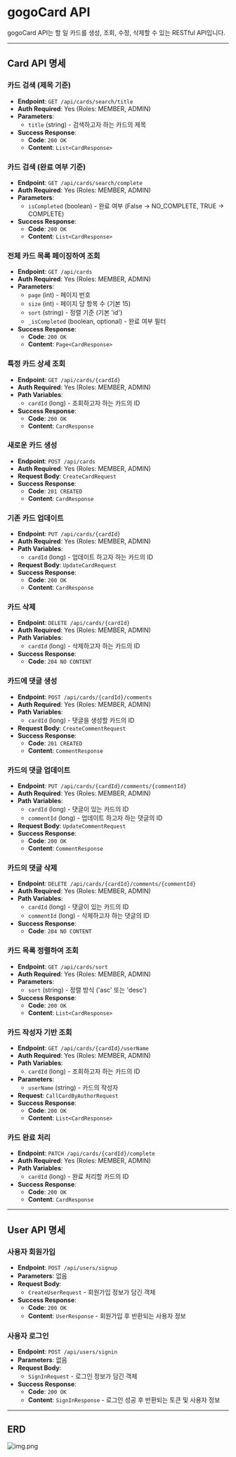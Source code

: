 # gogoCard API

gogoCard API는 할 일 카드를 생성, 조회, 수정, 삭제할 수 있는 RESTful API입니다.



---
## Card API 명세

### 카드 검색 (제목 기준)

- **Endpoint**: `GET /api/cards/search/title`
- **Auth Required**: Yes (Roles: MEMBER, ADMIN)
- **Parameters**:
    - `title` (string) - 검색하고자 하는 카드의 제목
- **Success Response**:
    - **Code**: `200 OK`
    - **Content**: `List<CardResponse>`

### 카드 검색 (완료 여부 기준)

- **Endpoint**: `GET /api/cards/search/complete`
- **Auth Required**: Yes (Roles: MEMBER, ADMIN)
- **Parameters**:
    - `isCompleted` (boolean) - 완료 여부 (False -> NO_COMPLETE, TRUE -> COMPLETE)
- **Success Response**:
    - **Code**: `200 OK`
    - **Content**: `List<CardResponse>`

### 전체 카드 목록 페이징하여 조회

- **Endpoint**: `GET /api/cards`
- **Auth Required**: Yes (Roles: MEMBER, ADMIN)
- **Parameters**:
    - `page` (int) - 페이지 번호
    - `size` (int) - 페이지 당 항목 수 (기본 15)
    - `sort` (string) - 정렬 기준 (기본 'id')
    - `_isCompleted` (boolean, optional) - 완료 여부 필터
- **Success Response**:
    - **Code**: `200 OK`
    - **Content**: `Page<CardResponse>`

### 특정 카드 상세 조회

- **Endpoint**: `GET /api/cards/{cardId}`
- **Auth Required**: Yes (Roles: MEMBER, ADMIN)
- **Path Variables**:
    - `cardId` (long) - 조회하고자 하는 카드의 ID
- **Success Response**:
    - **Code**: `200 OK`
    - **Content**: `CardResponse`

### 새로운 카드 생성

- **Endpoint**: `POST /api/cards`
- **Auth Required**: Yes (Roles: MEMBER, ADMIN)
- **Request Body**: `CreateCardRequest`
- **Success Response**:
    - **Code**: `201 CREATED`
    - **Content**: `CardResponse`

### 기존 카드 업데이트

- **Endpoint**: `PUT /api/cards/{cardId}`
- **Auth Required**: Yes (Roles: MEMBER, ADMIN)
- **Path Variables**:
    - `cardId` (long) - 업데이트 하고자 하는 카드의 ID
- **Request Body**: `UpdateCardRequest`
- **Success Response**:
    - **Code**: `200 OK`
    - **Content**: `CardResponse`

### 카드 삭제

- **Endpoint**: `DELETE /api/cards/{cardId}`
- **Auth Required**: Yes (Roles: MEMBER, ADMIN)
- **Path Variables**:
    - `cardId` (long) - 삭제하고자 하는 카드의 ID
- **Success Response**:
    - **Code**: `204 NO CONTENT`

### 카드에 댓글 생성

- **Endpoint**: `POST /api/cards/{cardId}/comments`
- **Auth Required**: Yes (Roles: MEMBER, ADMIN)
- **Path Variables**:
    - `cardId` (long) - 댓글을 생성할 카드의 ID
- **Request Body**: `CreateCommentRequest`
- **Success Response**:
    - **Code**: `201 CREATED`
    - **Content**: `CommentResponse`

### 카드의 댓글 업데이트

- **Endpoint**: `PUT /api/cards/{cardId}/comments/{commentId}`
- **Auth Required**: Yes (Roles: MEMBER, ADMIN)
- **Path Variables**:
    - `cardId` (long) - 댓글이 있는 카드의 ID
    - `commentId` (long) - 업데이트 하고자 하는 댓글의 ID
- **Request Body**: `UpdateCommentRequest`
- **Success Response**:
    - **Code**: `200 OK`
    - **Content**: `CommentResponse`

### 카드의 댓글 삭제

- **Endpoint**: `DELETE /api/cards/{cardId}/comments/{commentId}`
- **Auth Required**: Yes (Roles: MEMBER, ADMIN)
- **Path Variables**:
    - `cardId` (long) - 댓글이 있는 카드의 ID
    - `commentId` (long) - 삭제하고자 하는 댓글의 ID
- **Success Response**:
    - **Code**: `204 NO CONTENT`

### 카드 목록 정렬하여 조회

- **Endpoint**: `GET /api/cards/sort`
- **Auth Required**: Yes (Roles: MEMBER, ADMIN)
- **Parameters**:
    - `sort` (string) - 정렬 방식 ('asc' 또는 'desc')
- **Success Response**:
    - **Code**: `200 OK`
    - **Content**: `List<CardResponse>`

### 카드 작성자 기반 조회

- **Endpoint**: `GET /api/cards/{cardId}/userName`
- **Auth Required**: Yes (Roles: MEMBER, ADMIN)
- **Path Variables**:
    - `cardId` (long) - 조회하고자 하는 카드의 ID
- **Parameters**:
    - `userName` (string) - 카드의 작성자
- **Request**: `CallCardByAuthorRequest`
- **Success Response**:
    - **Code**: `200 OK`
    - **Content**: `List<CardResponse>`

### 카드 완료 처리

- **Endpoint**: `PATCH /api/cards/{cardId}/complete`
- **Auth Required**: Yes (Roles: MEMBER, ADMIN)
- **Path Variables**:
    - `cardId` (long) - 완료 처리할 카드의 ID
- **Success Response**:
    - **Code**: `200 OK`
    - **Content**: `CardResponse`

---

## User API 명세

### 사용자 회원가입

- **Endpoint**: `POST /api/users/signup`
- **Parameters**: 없음
- **Request Body**:
    - `CreateUserRequest` - 회원가입 정보가 담긴 객체
- **Success Response**:
    - **Code**: `200 OK`
    - **Content**: `UserResponse` - 회원가입 후 반환되는 사용자 정보

### 사용자 로그인

- **Endpoint**: `POST /api/users/signin`
- **Parameters**: 없음
- **Request Body**:
    - `SignInRequest` - 로그인 정보가 담긴 객체
- **Success Response**:
    - **Code**: `200 OK`
    - **Content**: `SignInResponse` - 로그인 성공 후 반환되는 토큰 및 사용자 정보

---

## ERD

![img.png](img.png)